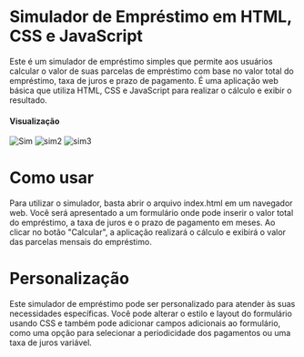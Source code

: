 # Simulador de Empréstimo em HTML, CSS e JavaScript
Este é um simulador de empréstimo simples que permite aos usuários calcular o valor de suas parcelas de 
empréstimo com base no valor total do empréstimo, taxa de juros e prazo de pagamento. 
É uma aplicação web básica que utiliza HTML, CSS e JavaScript 
para realizar o cálculo e exibir o resultado.

#### Visualização
![Sim](https://user-images.githubusercontent.com/116680072/229257255-31347301-0d95-40b9-b284-ad0d3dd2eb06.png)
![sim2](https://user-images.githubusercontent.com/116680072/229257264-46b070c3-6fb3-4953-bd2d-99084c2506f4.png)
![sim3](https://user-images.githubusercontent.com/116680072/229257272-3fcdbc7b-8d18-49df-823f-ec6f0b47f70b.png)


# Como usar
Para utilizar o simulador, basta abrir o arquivo index.html em um navegador web. Você será apresentado a um formulário onde pode inserir o valor total do empréstimo, a taxa de juros e o prazo de pagamento em meses. Ao clicar no botão "Calcular", a aplicação realizará o cálculo e exibirá o valor das parcelas mensais do empréstimo.

# Personalização
Este simulador de empréstimo pode ser personalizado para atender às suas necessidades específicas. Você pode alterar o estilo e layout do formulário usando CSS e também pode adicionar campos adicionais ao formulário, como uma opção para selecionar a periodicidade dos pagamentos ou uma taxa de juros variável.
